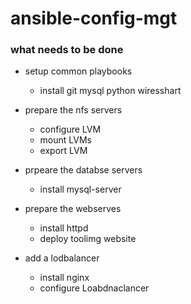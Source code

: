 # ansible-config-mgt

### what needs to be done

- setup common playbooks
    - install git mysql python wiresshart
    
- prepare the nfs servers
    - configure LVM
    - mount LVMs
    - export LVM

- prpeare the databse servers
    - install mysql-server

- prepare the webserves
    - install httpd
    - deploy toolimg website

- add  a lodbalancer
    - install nginx
    - configure Loabdnaclancer